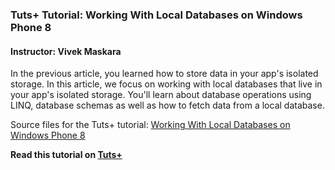 ### Tuts+ Tutorial: Working With Local Databases on Windows Phone 8

#### Instructor: Vivek Maskara

In the previous article, you learned how to store data in your app's isolated storage. In this article, we focus on working with local databases that live in your app's isolated storage. You'll learn about database operations using LINQ, database schemas as well as how to fetch data from a local database.

Source files for the Tuts+ tutorial: [Working With Local Databases on Windows Phone 8](http://code.tutsplus.com/tutorials/working-with-local-databases-on-windows-phone-8--cms-22799)

**Read this tutorial on [Tuts+](https://code.tutsplus.com)**
